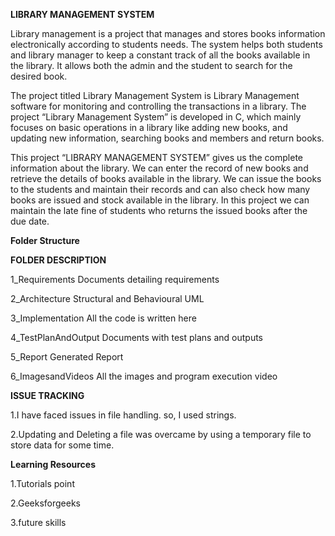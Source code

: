 **LIBRARY MANAGEMENT SYSTEM**


Library management is a project that manages and stores books information electronically according to students needs. The system helps both students and library manager to keep a constant track of all the books available in the library. It allows both the admin and the student to search for the desired book.

The project titled Library Management System is Library Management software for monitoring and controlling the transactions in a library. The project “Library Management System” is developed in C, which mainly focuses on basic operations in a library like adding new books, and updating new information, searching books and members and return books.

This project “LIBRARY MANAGEMENT SYSTEM” gives us the complete information about the library. We can enter the record of new books and retrieve the details of books available in the library. We can issue the books to the students and maintain their records and can also check how many books are issued and stock available in the library. In this project we can maintain the late fine of students who returns the issued books after the due date.



**Folder Structure**


**FOLDER	DESCRIPTION**


1_Requirements	Documents detailing requirements

2_Architecture	Structural and Behavioural UML

3_Implementation	All the code is written here

4_TestPlanAndOutput	Documents with test plans and outputs

5_Report	Generated Report

6_ImagesandVideos	All the images and program execution video

**ISSUE TRACKING**

1.I have faced issues in file handling. so, I used strings.

2.Updating and Deleting a file was overcame by using a temporary file to store data for some time.

**Learning Resources**

1.Tutorials point

2.Geeksforgeeks

3.future skills
